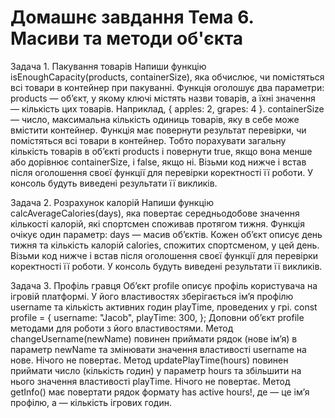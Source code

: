 # Домашнє завдання Тема 6. Масиви та методи об'єкта

Задача 1. Пакування товарів
Напиши функцію isEnoughCapacity(products, containerSize), яка обчислює, чи помістяться всі товари в контейнер при пакуванні.
Функція оголошує два параметри:
    products — об’єкт, у якому ключі містять назви товарів, а їхні значення — кількість цих товарів. Наприклад, { apples: 2, grapes: 4 }.
    containerSize — число, максимальна кількість одиниць товарів, яку в себе може вмістити контейнер.
Функція має повернути результат перевірки, чи помістяться всі товари в контейнер. Тобто порахувати загальну кількість товарів в об’єкті products і повернути true, якщо вона менше або дорівнює containerSize, і false, якщо ні.
Візьми код нижче і встав після оголошення своєї функції для перевірки коректності її роботи. У консоль будуть виведені результати її викликів.


Задача 2. Розрахунок калорій
Напиши функцію calcAverageCalories(days), яка повертає середньодобове значення кількості калорій, 
які спортсмен споживав протягом тижня. Функція очікує один параметр: days — масив об’єктів. 
Кожен об’єкт описує день тижня та кількість калорій calories, спожитих спортсменом, у цей день. 
Візьми код нижче і встав після оголошення своєї функції для перевірки коректності її роботи. 
У консоль будуть виведені результати її викликів.


Задача 3. Профіль гравця​
Об’єкт profile описує профіль користувача на ігровій платформі. У його властивостях зберігається ім’я профілю username та кількість активних годин playTime, проведених у грі.
const profile = {
    username: "Jacob",
  playTime: 300,
};
Доповни об’єкт profile методами для роботи з його властивостями.
    Метод changeUsername(newName) повинен приймати рядок (нове ім’я) в параметр newName та змінювати значення властивості username на нове. Нічого не повертає.
    Метод updatePlayTime(hours) повинен приймати число (кількість годин) у параметр hours та збільшити на нього значення властивості playTime. Нічого не повертає.
    Метод getInfo() має повертати рядок формату <Username> has <amount> active hours!, де <Username> — це ім’я профілю, а <amount> — кількість ігрових годин.

